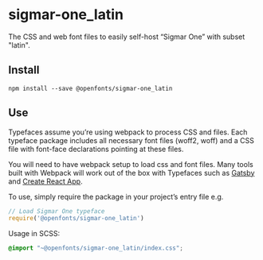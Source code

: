 
# sigmar-one_latin

The CSS and web font files to easily self-host “Sigmar One” with subset "latin".

## Install

`npm install --save @openfonts/sigmar-one_latin`

## Use

Typefaces assume you’re using webpack to process CSS and files. Each typeface
package includes all necessary font files (woff2, woff) and a CSS file with
font-face declarations pointing at these files.

You will need to have webpack setup to load css and font files. Many tools built
with Webpack will work out of the box with Typefaces such as [Gatsby](https://github.com/gatsbyjs/gatsby)
and [Create React App](https://github.com/facebookincubator/create-react-app).

To use, simply require the package in your project’s entry file e.g.

```javascript
// Load Sigmar One typeface
require('@openfonts/sigmar-one_latin')
```

Usage in SCSS:
```scss
@import "~@openfonts/sigmar-one_latin/index.css";
```

